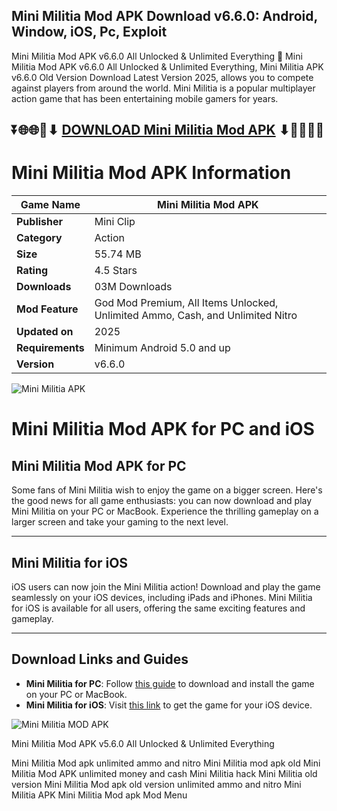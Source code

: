 ## Mini Militia Mod APK Download v6.6.0: Android, Window, iOS, Pc, Exploit

Mini Militia Mod APK v6.6.0 All Unlocked & Unlimited Everything 👋 Mini Militia Mod APK v6.6.0 All Unlocked & Unlimited Everything, Mini Militia APK v6.6.0 Old Version Download Latest Version 2025, allows you to compete against players from around the world. Mini Militia is a popular multiplayer action game that has been entertaining mobile gamers for years.

## ⏬🌐🌐📌⬇ [DOWNLOAD Mini Militia Mod APK](https://www.minimilitia-apk.net/) ⬇📌🌐🌐⏬

# Mini Militia Mod APK Information

| **Game Name**       | Mini Militia Mod APK                                   |
|----------------------|-------------------------------------------------------|
| **Publisher**        | Mini Clip                                             |
| **Category**         | Action                                                |
| **Size**             | 55.74 MB                                              |
| **Rating**           | 4.5 Stars                                             |
| **Downloads**        | 03M Downloads                                         |
| **Mod Feature**      | God Mod Premium, All Items Unlocked, Unlimited Ammo, Cash, and Unlimited Nitro |
| **Updated on**       | 2025                                          |
| **Requirements**     | Minimum Android 5.0 and up                            |
| **Version**          | v6.6.0                                                |

![Mini Militia APK](https://github.com/user-attachments/assets/01bb0e02-608f-47d4-952f-96c0f1506a33)



# Mini Militia Mod APK for PC and iOS

## Mini Militia Mod APK for PC

Some fans of Mini Militia wish to enjoy the game on a bigger screen. Here's the good news for all game enthusiasts: you can now download and play Mini Militia on your PC or MacBook. Experience the thrilling gameplay on a larger screen and take your gaming to the next level.

---

## Mini Militia for iOS

iOS users can now join the Mini Militia action! Download and play the game seamlessly on your iOS devices, including iPads and iPhones. Mini Militia for iOS is available for all users, offering the same exciting features and gameplay.

---

## Download Links and Guides

- **Mini Militia for PC**: Follow [this guide](https://www.minimilitia-apk.net/mini-militia-for-pc/) to download and install the game on your PC or MacBook.  
- **Mini Militia for iOS**: Visit [this link](https://www.minimilitia-apk.net/mini-militia-old-versions/) to get the game for your iOS device.


![Mini Militia MOD APK](https://github.com/user-attachments/assets/45bf735c-54c8-404a-8c38-0b2b23027967)



Mini Militia Mod APK v5.6.0 All Unlocked & Unlimited Everything


Mini Militia Mod apk unlimited ammo and nitro
Mini Militia mod apk old
Mini Militia Mod APK unlimited money and cash
Mini Militia hack
Mini Militia old version
Mini Militia Mod apk old version unlimited ammo and nitro
Mini Militia APK
Mini Militia Mod apk Mod Menu

